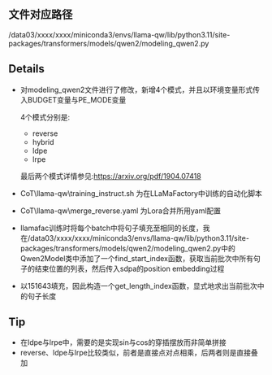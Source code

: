 ## 文件对应路径
/data03/xxxx/xxxx/miniconda3/envs/llama-qw/lib/python3.11/site-packages/transformers/models/qwen2/modeling_qwen2.py

## Details
- 对modeling_qwen2文件进行了修改，新增4个模式，并且以环境变量形式传入BUDGET变量与PE_MODE变量
    
    4个模式分别是:
    - reverse
    - hybrid
    - ldpe
    - lrpe
  
    最后两个模式详情参见:https://arxiv.org/pdf/1904.07418
- CoT\llama-qw\training_instruct.sh 为在LLaMaFactory中训练的自动化脚本
- CoT\llama-qw\merge_reverse.yaml 为Lora合并所用yaml配置


- llamafac训练时将每个batch中将句子填充至相同的长度，我在/data03/xxxx/xxxx/miniconda3/envs/llama-qw/lib/python3.11/site-packages/transformers/models/qwen2/modeling_qwen2.py中的Qwen2Model类中添加了一个find_start_index函数，获取当前批次中所有句子的结束位置的列表，然后传入sdpa的position embedding过程
- 以151643填充，因此构造一个get_length_index函数，显式地求出当前批次中的句子长度

## Tip
- 在ldpe与lrpe中，需要的是实现sin与cos的穿插摆放而非简单拼接
- reverse、ldpe与lrpe比较类似，前者是直接点对点相乘，后两者则是直接叠加
  
